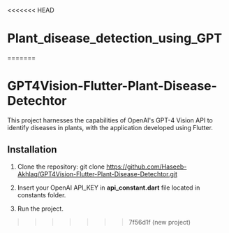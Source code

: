 <<<<<<< HEAD
# Plant_disease_detection_using_GPT
=======
# GPT4Vision-Flutter-Plant-Disease-Detechtor

This project harnesses the capabilities of OpenAI's GPT-4 Vision API to identify diseases in plants, with the application developed using Flutter.

## Installation
1. Clone the repository:
   git clone https://github.com/Haseeb-Akhlaq/GPT4Vision-Flutter-Plant-Disease-Detechtor.git

2. Insert your OpenAI API_KEY in **api_constant.dart** file located in constants folder.

3. Run the project.

   


>>>>>>> 7f56d1f (new project)
